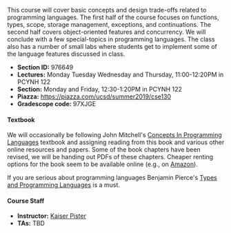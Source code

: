 This course will cover basic concepts and design trade-offs related to
programming languages. The first half of the course focuses on functions,
types, scope, storage management, exceptions, and continuations. The second
half covers object-oriented features and concurrency. We will conclude with a
few special-topics in programming languages. The class also has a number of
small labs where students get to implement some of the language features
discussed in class.

* **Section ID:** 976649
* **Lectures:** Monday Tuesday Wednesday and Thursday, 11:00-12:20PM in PCYNH 122
* **Section:** Monday and Friday, 12:30-1:20PM in PCYNH 122
* **Piazza:** <https://piazza.com/ucsd/summer2019/cse130>
* **Gradescope code:** 97XJGE

#### Textbook

We will occasionally be following John Mitchell's <a
href="https://books.google.com/books?id=AUUgAwAAQBAJ">Concepts In Programming
Languages</a> textbook and assigning reading from this book and various other
online resources and papers. Some of the book chapters have been revised, we
will be handing out PDFs of these chapters. Cheaper renting options for the book
seem to be available online (e.g., on <a
href="https://www.amazon.com/Concepts-Programming-Languages-John-Mitchell-ebook/dp/B00AHTN2TA/ref=mt_kindle?_encoding=UTF8&me=">Amazon</a>).

If you are serious about programming languages Benjamin Pierce's <a
href="https://www.cis.upenn.edu/~bcpierce/tapl/">Types and Programming
Languages</a> is a must.

#### Course Staff

- **Instructor:** [Kaiser Pister](https://cseweb.ucsd.edu/~kpister/)
- **TAs:** TBD
